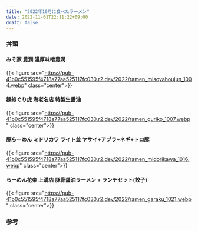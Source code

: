```yaml
---
title: "2022年10月に食べたラーメン"
date: 2022-11-01T22:11:22+09:00
draft: false 
---
```

### 丼頭

#### みそ家 豊潤 濃厚味噌豊潤
{{< figure src="https://pub-41b0c551595f4718a77aa525117fc030.r2.dev/2022/ramen_misoyahoujun_1004.webp" class="center">}}

#### 麺処ぐり虎 海老名店 特製生醤油
{{< figure src="https://pub-41b0c551595f4718a77aa525117fc030.r2.dev/2022/ramen_guriko_1007.webp" class="center">}}

#### 豚らーめん ミドリカワ ライト並 ヤサイ+アブラ+ネギ+トロ豚
{{< figure src="https://pub-41b0c551595f4718a77aa525117fc030.r2.dev/2022/ramen_midorikawa_1016.webp" class="center">}}

#### らーめん花楽 上溝店 豚骨醤油ラーメン + ランチセット(餃子)
{{< figure src="https://pub-41b0c551595f4718a77aa525117fc030.r2.dev/2022/ramen_garaku_1021.webp" class="center">}}

### 参考
<div class="iframely-embed"><div class="iframely-responsive" style="height: 140px; padding-bottom: 0;"><a href="https://tabelog.com/kanagawa/A1407/A140701/14065313/" data-iframely-url="//iframely.net/MHoMZyk"></a></div></div><script async src="//iframely.net/embed.js"></script>
<div class="iframely-embed"><div class="iframely-responsive" style="height: 140px; padding-bottom: 0;"><a href="https://tabelog.com/kanagawa/A1408/A140801/14080920/" data-iframely-url="//iframely.net/U6WmRcE"></a></div></div><script async src="//iframely.net/embed.js"></script>
<div class="iframely-embed"><div class="iframely-responsive" style="height: 140px; padding-bottom: 0;"><a href="https://tabelog.com/kanagawa/A1408/A140801/14084688/" data-iframely-url="//iframely.net/HMKJTqz"></a></div></div><script async src="//iframely.net/embed.js"></script>
<div class="iframely-embed"><div class="iframely-responsive" style="height: 140px; padding-bottom: 0;"><a href="https://tabelog.com/kanagawa/A1407/A140701/14010245/" data-iframely-url="//iframely.net/OFsmByP"></a></div></div><script async src="//iframely.net/embed.js"></script>
